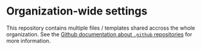 # Organization-wide settings

This repository contains multiple files / templates shared accross the whole organization.
See the [Github documentation about `.github` repositories](https://help.github.com/en/github/building-a-strong-community/creating-a-default-community-health-file) for more information.
